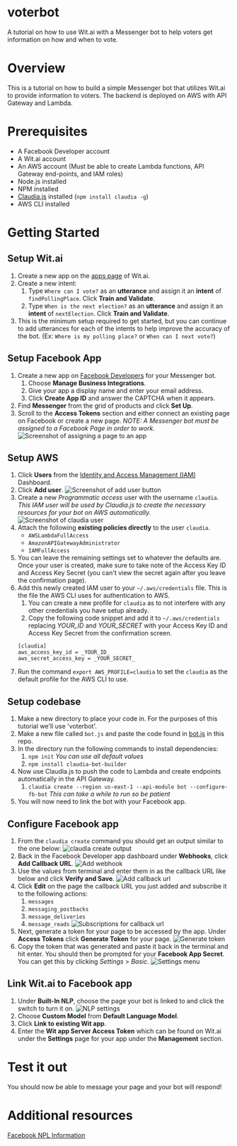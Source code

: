# voterbot
A tutorial on how to use Wit.ai with a Messenger bot to help voters get information on how and when to vote.

# Overview
This is a tutorial on how to build a simple Messenger bot that utilizes Wit.ai to provide information to voters. The backend is deployed on AWS with API Gateway and Lambda.

# Prerequisites
* A Facebook Developer account
* A Wit.ai account
* An AWS account (Must be able to create Lambda functions, API Gateway end-points, and IAM roles)
* Node.js installed
* NPM installed
* [Claudia.js](https://claudiajs.com/) installed (`npm install claudia -g`)
* AWS CLI installed

# Getting Started

## Setup Wit.ai
1. Create a new app on the [apps page](https://wit.ai/apps) of Wit.ai.
1. Create a new intent:
    1. Type `Where can I vote?` as an **utterance** and assign it an **intent** of `findPollingPlace`. Click **Train and Validate**.
    1. Type `When is the next election?` as an **utterance** and assign it an **intent** of `nextElection`. Click **Train and Validate**.
1. This is the minimum setup required to get started, but you can continue to add utterances for each of the intents to help improve the accuracy of the bot. (Ex: `Where is my polling place?` or `When can I next vote?`)

## Setup Facebook App
1. Create a new app on [Facebook Developers](https://developers.facebook.com/apps/) for your Messenger bot.
    1. Choose **Manage Business Integrations**.
    1. Give your app a display name and enter your email address.
    1. Click **Create App ID** and answer the CAPTCHA when it appears.
1. Find **Messenger** from the grid of products and click **Set Up**.
1. Scroll to the **Access Tokens** section and either connect an existing page on Facebook or create a new page. *NOTE: A Messenger bot must be assigned to a Facebook Page in order to work.*
  ![Screenshot of assigning a page to an app](https://speakerbug.github.io/voterbot/images-for-readme/assign_page_to_app.png)

## Setup AWS
1. Click **Users** from the [Identity and Access Management (IAM)](https://console.aws.amazon.com/iam/) Dashboard.
1. Click **Add user**.
  ![Screenshot of add user button](https://speakerbug.github.io/voterbot/images-for-readme/iam-dashboard.png)
1. Create a new *Programmatic access* user with the username `claudia`. *This IAM user will be used by Claudia.js to create the necessary resources for your bot on AWS automatically.*
  ![Screenshot of claudia user](https://speakerbug.github.io/voterbot/images-for-readme/create-user.png)
1. Attach the following **existing policies directly** to the user `claudia`.
    * `AWSLambdaFullAccess`
    * `AmazonAPIGatewayAdministrator`
    * `IAMFullAccess`
1. You can leave the remaining settings set to whatever the defaults are. Once your user is created, make sure to take note of the Access Key ID and Access Key Secret (you can't view the secret again after you leave the confirmation page).
1. Add this newly created IAM user to your `~/.aws/credentials` file. This is the file the AWS CLI uses for authentication to AWS.
    1. You can create a new profile for `claudia` as to not interfere with any other credentials you have setup already.
    1. Copy the following code snippet and add it to `~/.aws/credentials` replacing _YOUR_ID_ and _YOUR_SECRET_ with your Access Key ID and Access Key Secret from the confirmation screen.
    ```
    [claudia]
    aws_access_key_id = _YOUR_ID_
    aws_secret_access_key = _YOUR_SECRET_
    ```
1. Run the command `export AWS_PROFILE=claudia` to set the `claudia` as the default profile for the AWS CLI to use.

## Setup codebase
1. Make a new directory to place your code in. For the purposes of this tutorial we'll use 'voterbot'.
1. Make a new file called `bot.js` and paste the code found in [bot.js](https://github.com/speakerbug/voterbot/blob/main/bot.js) in this repo.
1. In the directory run the following commands to install dependencies:
    1. `npm init` _You can use all default values_
    1. `npm install claudia-bot-builder`
1. Now use Claudia.js to push the code to Lambda and create endpoints automatically in the API Gateway.
    1. `claudia create --region us-east-1 --api-module bot --configure-fb-bot` _This can take a while to run so be patient_
1. You will now need to link the bot with your Facebook app.

## Configure Facebook app
1. From the `claudia create` command you should get an output similar to the one below:
  ![claudia create output](https://speakerbug.github.io/voterbot/images-for-readme/claudia-create-output.png)
1. Back in the Facebook Developer app dashboard under **Webhooks**, click **Add Callback URL**.
  ![Add webhook](https://speakerbug.github.io/voterbot/images-for-readme/add-webhook.png)
1. Use the values from terminal and enter them in as the callback URL like below and click **Verify and Save**.
  ![Add callback url](https://speakerbug.github.io/voterbot/images-for-readme/add-url.png)
1. Click **Edit** on the page the callback URL you just added and subscribe it to the following actions:
    1. `messages`
    1. `messaging_postbacks`
    1. `message_deliveries`
    1. `message_reads`
    ![Subscriptions for callback url](https://speakerbug.github.io/voterbot/images-for-readme/subscriptions.png)
1. Next, generate a token for your page to be accessed by the app. Under **Access Tokens** click **Generate Token** for your page.
  ![Generate token](https://speakerbug.github.io/voterbot/images-for-readme/generate-token.png)
1. Copy the token that was generated and paste it back in the terminal and hit enter. You should then be prompted for your **Facebook App Secret**. You can get this by clicking _Settings_ > _Basic_.
  ![Settings menu](https://speakerbug.github.io/voterbot/images-for-readme/settings.png)

## Link Wit.ai to Facebook app
1. Under **Built-In NLP**, choose the page your bot is linked to and click the switch to turn it on.
  ![NLP settings](https://speakerbug.github.io/voterbot/images-for-readme/nlp-settings.png)
1. Choose **Custom Model** from **Default Language Model**.
1. Click **Link to existing Wit app**.
1. Enter the **Wit app Server Access Token** which can be found on Wit.ai under the **Settings** page for your app under the **Management** section.

# Test it out
You should now be able to message your page and your bot will respond!

# Additional resources
[Facebook NPL Information](https://developers.facebook.com/docs/messenger-platform/built-in-nlp/)
